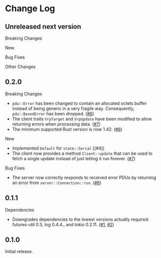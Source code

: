 # Change Log

## Unreleased next version

Breaking Changes

New

Bug Fixes

Other Changes


## 0.2.0

Breaking Changes

* `pdu::Error` has been changed to contain an allocated octets buffer
  instead of being generic in a very fragile way. Consequently,
  `pdu::BoxedError` has been dropped. ([#6])
* The client traits `VrpTarget` and `VrpUpdate` have been modified to
  allow returning errors when processing data. ([#7])
* The minimum supported Rust version is now 1.42. ([#6])

New

* Implemented `Default` for `state::Serial` [(#4])
* The client now provides a method `Client::update` that can be used to
  fetch a single update instead of just letting it run forever. ([#7])

Bug Fixes

* The server now correctly responds to received error PDUs by returning an
  error from `server::Connection::run`. ([#6])

[#4]: https://github.com/NLnetLabs/rpki-rtr/pull/4
[#6]: https://github.com/NLnetLabs/rpki-rtr/pull/6
[#7]: https://github.com/NLnetLabs/rpki-rtr/pull/7


## 0.1.1

Dependencies

* Downgrades dependencies to the lowest versions actually required:
  futures-util 0.3, log 0.4.4., and tokio 0.2.11. ([#1], [#2])

[#1]: https://github.com/NLnetLabs/rpki-rtr/pull/1
[#2]: https://github.com/NLnetLabs/rpki-rtr/pull/2


## 0.1.0

Initial release.


